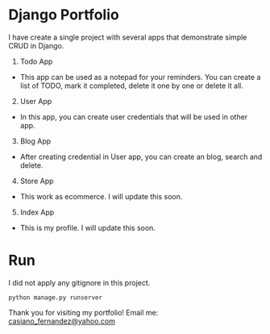 # Django Portfolio

I have create a single project with several apps that demonstrate simple CRUD in Django.

1. Todo App
* This app can be used as a notepad for your reminders. You can create a list of TODO, mark it completed, delete it one by one or delete it all.

2. User App
* In this app, you can create user credentials that will be used in other app. 

3. Blog App
* After creating credential in User app, you can create an blog, search and delete. 

4. Store App
* This work as ecommerce. I will update this soon. 

5. Index App
* This is my profile. I will update this soon. 


# Run
I did not apply any gitignore in this project.


    python manage.py runserver

Thank you for visiting my portfolio!
Email me: casiano_fernandez@yahoo.com
